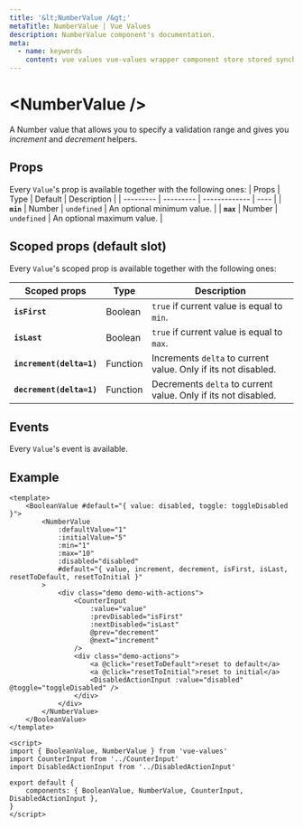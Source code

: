 ```yaml
---
title: '&lt;NumberValue /&gt;'
metaTitle: NumberValue | Vue Values
description: NumberValue component's documentation.
meta:
  - name: keywords
    content: vue values vue-values wrapper component store stored synchronized persist persistence number numbervalue counter
---
```


# &lt;NumberValue /&gt;

A Number value that allows you to specify a validation range and gives you _increment_ and _decrement_ helpers.

## Props
Every `Value`'s prop is available together with the following ones:
| Props     | Type      | Default		| Description |
| --------- | --------- | ------------- | ---- |
| **`min`**	| Number	| `undefined`	| An optional minimum value. |
| **`max`**	| Number	| `undefined`	| An optional maximum value. |

## Scoped props (default slot)
Every `Value`'s scoped prop is available together with the following ones:

| Scoped props              | Type    	| Description |
| ------------------------- | --------- | ---- |
| **`isFirst`**             | Boolean	| `true` if current value is equal to `min`. |
| **`isLast`**              | Boolean	| `true` if current value is equal to `max`. |
| **`increment(delta=1)`**  | Function	| Increments `delta` to current value. Only if its not disabled. |
| **`decrement(delta=1)`**  | Function	| Decrements `delta` to current value. Only if its not disabled. |

## Events
Every `Value`'s event is available.

## Example

<Demo-Counter :defaultValue="1" :initialValue="5" />

```vue {3-10,13-17,20,21,25}
<template>
	<BooleanValue #default="{ value: disabled, toggle: toggleDisabled }">
		<NumberValue
			:defaultValue="1"
			:initialValue="5"
			:min="1"
			:max="10"
			:disabled="disabled"
			#default="{ value, increment, decrement, isFirst, isLast, resetToDefault, resetToInitial }"
		>
			<div class="demo demo-with-actions">
				<CounterInput
					:value="value"
					:prevDisabled="isFirst"
					:nextDisabled="isLast"
					@prev="decrement"
					@next="increment"
				/>
				<div class="demo-actions">
					<a @click="resetToDefault">reset to default</a>
					<a @click="resetToInitial">reset to initial</a>
					<DisabledActionInput :value="disabled" @toggle="toggleDisabled" />
				</div>
			</div>
		</NumberValue>
	</BooleanValue>
</template>

<script>
import { BooleanValue, NumberValue } from 'vue-values'
import CounterInput from '../CounterInput'
import DisabledActionInput from '../DisabledActionInput'

export default {
	components: { BooleanValue, NumberValue, CounterInput, DisabledActionInput },
}
</script>
```
